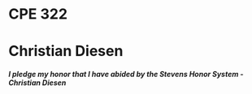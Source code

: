 # CPE 322
# Christian Diesen
##### **_I pledge my honor that I have abided by the Stevens Honor System_** - *Christian Diesen*
